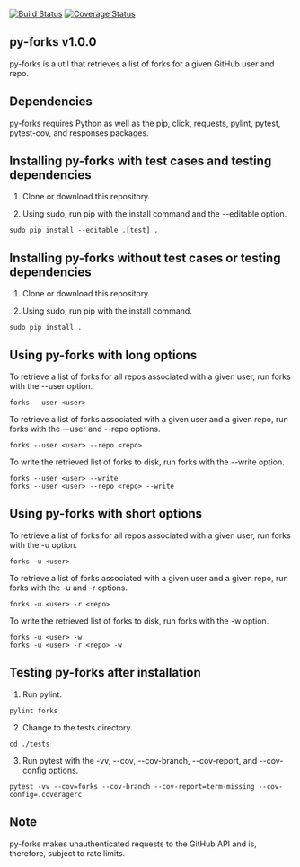 [![Build Status](https://travis-ci.com/critical-path/py-forks.svg?branch=master)](https://travis-ci.com/critical-path/py-forks) [![Coverage Status](https://coveralls.io/repos/github/critical-path/py-forks/badge.svg?branch=master)](https://coveralls.io/github/critical-path/py-forks?branch=master)

## py-forks v1.0.0

py-forks is a util that retrieves a list of forks for a given GitHub user and repo.


## Dependencies

py-forks requires Python as well as the pip, click, requests, pylint, pytest, pytest-cov, and responses packages.


## Installing py-forks with test cases and testing dependencies

1. Clone or download this repository.

2. Using sudo, run pip with the install command and the --editable option.

```
sudo pip install --editable .[test] .
```


## Installing py-forks without test cases or testing dependencies

1. Clone or download this repository.

2. Using sudo, run pip with the install command.

```
sudo pip install .
```


## Using py-forks with long options

To retrieve a list of forks for all repos associated with a given user, run forks with the --user option.

```
forks --user <user>
```

To retrieve a list of forks associated with a given user and a given repo, run forks with the --user and --repo options.

```
forks --user <user> --repo <repo>
```

To write the retrieved list of forks to disk, run forks with the --write option.

```
forks --user <user> --write
forks --user <user> --repo <repo> --write
```


## Using py-forks with short options

To retrieve a list of forks for all repos associated with a given user, run forks with the -u option.

```
forks -u <user>
```

To retrieve a list of forks associated with a given user and a given repo, run forks with the -u and -r options.

```
forks -u <user> -r <repo>
```

To write the retrieved list of forks to disk, run forks with the -w option.

```
forks -u <user> -w
forks -u <user> -r <repo> -w
```


## Testing py-forks after installation

1. Run pylint.

```
pylint forks
```

2. Change to the tests directory.

```
cd ./tests
```

3. Run pytest with the -vv, --cov, --cov-branch, --cov-report, and --cov-config options.

```
pytest -vv --cov=forks --cov-branch --cov-report=term-missing --cov-config=.coveragerc
```


## Note

py-forks makes unauthenticated requests to the GitHub API and is, therefore, subject to rate limits.

